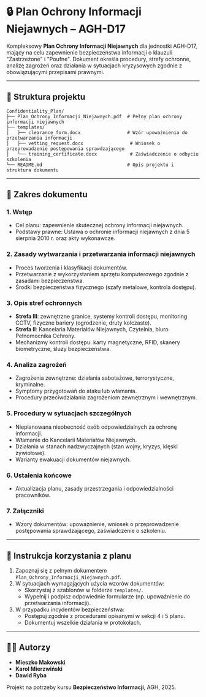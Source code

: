 # 🔒 Plan Ochrony Informacji Niejawnych – AGH-D17

Kompleksowy **Plan Ochrony Informacji Niejawnych** dla jednostki AGH-D17, mający na celu zapewnienie bezpieczeństwa informacji o klauzuli "Zastrzeżone" i "Poufne". Dokument określa procedury, strefy ochronne, analizę zagrożeń oraz działania w sytuacjach kryzysowych zgodnie z obowiązującymi przepisami prawnymi.

---

## 📂 Struktura projektu

```
Confidentiality_Plan/
├── Plan_Ochrony_Informacji_Niejawnych.pdf  # Pełny plan ochrony informacji niejawnych
├── templates/
│   ├── clearance_form.docx                 # Wzór upoważnienia do przetwarzania informacji
│   ├── vetting_request.docx                 # Wniosek o przeprowadzenie postępowania sprawdzającego
│   └── training_certificate.docx            # Zaświadczenie o odbyciu szkolenia
└── README.md                               # Opis projektu i struktura dokumentu
```

---

## 📝 Zakres dokumentu

### 1. Wstęp
- Cel planu: zapewnienie skutecznej ochrony informacji niejawnych.
- Podstawy prawne: Ustawa o ochronie informacji niejawnych z dnia 5 sierpnia 2010 r. oraz akty wykonawcze.

### 2. Zasady wytwarzania i przetwarzania informacji niejawnych
- Proces tworzenia i klasyfikacji dokumentów.
- Przetwarzanie z wykorzystaniem sprzętu komputerowego zgodnie z zasadami bezpieczeństwa.
- Środki bezpieczeństwa fizycznego (szafy metalowe, kontrola dostępu).

### 3. Opis stref ochronnych
- **Strefa III**: zewnętrzne granice, systemy kontroli dostępu, monitoring CCTV, fizyczne bariery (ogrodzenie, druty kolczaste).
- **Strefa II**: Kancelaria Materiałów Niejawnych, Czytelnia, biuro Pełnomocnika Ochrony.
- Mechanizmy kontroli dostępu: karty magnetyczne, RFID, skanery biometryczne, śluzy bezpieczeństwa.

### 4. Analiza zagrożeń
- Zagrożenia zewnętrzne: działania sabotażowe, terrorystyczne, kryminalne.
- Symptomy przygotowań do ataku lub włamania.
- Procedury przeciwdziałania zagrożeniom zewnętrznym i wewnętrznym.

### 5. Procedury w sytuacjach szczególnych
- Nieplanowana nieobecność osób odpowiedzialnych za ochronę informacji.
- Włamanie do Kancelarii Materiałów Niejawnych.
- Działania w stanach nadzwyczajnych (stan wojny, kryzys, klęski żywiołowe).
- Warianty ewakuacji dokumentów niejawnych.

### 6. Ustalenia końcowe
- Aktualizacja planu, zasady przestrzegania i odpowiedzialności pracowników.

### 7. Załączniki
- Wzory dokumentów: upoważnienie, wniosek o przeprowadzenie postępowania sprawdzającego, zaświadczenie o szkoleniu.

---

## 🚀 Instrukcja korzystania z planu

1. Zapoznaj się z pełnym dokumentem `Plan_Ochrony_Informacji_Niejawnych.pdf`.
2. W sytuacjach wymagających użycia wzorów dokumentów:
   - Skorzystaj z szablonów w folderze `templates/`.
   - Wypełnij i podpisz odpowiednie formularze (np. upoważnienie do przetwarzania informacji).
3. W przypadku incydentów bezpieczeństwa:
   - Postępuj zgodnie z procedurami opisanymi w sekcji 4 i 5 planu.
   - Dokumentuj wszelkie działania w protokołach.

---

## 👨‍💻 Autorzy

- **Mieszko Makowski**
- **Karol Mierzwiński**
- **Dawid Ryba**

Projekt na potrzeby kursu **Bezpieczeństwo Informacji**, AGH, 2025.


